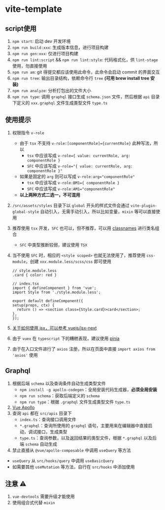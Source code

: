 # vite-template

## script使用

1. `npm start`: 启动 dev 开发环境
2. `npm run build:xxx`: 生成版本信息，进行项目构建
3. `npm run gen:xxx`: 仅进行项目构建
4. `npm run lint:script` && `npm run lint:style`: 代码格式化，供 `lint-stage` 使用，勿直接使用
5. `npm run am`: git 得提交都应该使用此命令，此命令会启动 commit 的界面交互
6. `npm run tree`: 输出目录结构，依赖命令行 `tree` **(可用 brew install tree 安装)**
7. `npm run analyze`: 分析打包出的文件大小
8. `npm run type`: 调用 `graphql` 接口生成 `schema.json` 文件，然后根据 `api` 目录下定义的 `xxx.graphql` 文件生成类型文件 `type.ts`

## 使用提示

1. 权限指令 `v-role`
   - 由于 `tsx` 不支持 `v-role:[componentRole]={currentRole}` 此种写法，所以
     - `tsx` 中应该写成 `v-role={ value: currentRole, arg: componentRole }`
     - `SFC` 中应该写成 `v-role="{ value: currentRole, arg: componentRole }"`
   - 如果是固定的 `arg` 则可以写成 `v-role:arg="componentRole"`
     - `tsx` 中应该写成 `v-role:BM1={ componentRole }`
     - `SFC` 中应该写成 `v-role:AM1="componentRole"`
   - **以上两种方式二选一，不可混用**
2. `/src/assets/styles` 目录下以 `global` 开头的样式文件会通过 `vite-plugin-global-style` 自动引入，无需手动引入，所以比如变量，`mixin` 等可以直接使用
3. 推荐使用 `tsx` 开发，`SFC` 也可以，但不推荐，可以用 [classnames](https://www.npmjs.com/package/classnames) 进行类名组合
   - `SFC` 中类型推断较弱，建议使用 `TSX`
4. 当不使用 `SFC` 时，相应的 `<style scoped>` 也就无法使用了，推荐使用 `css-module`，创建 `xxx.module.less/scss/css` 即可使用

   ```
   // style.module.less
   .card { color: red }

   // index.tsx
   import { defineComponent } from 'vue';
   import Style from './style.module.less';

   export default defineComponent({
   setup(props, ctx) {
     return () => <section class={Style.card}>card</section>;
   },
   });
   ```
5. [关于如何使用 jsx，可以参考 vuejs/jsx-next](https://github.com/vuejs/jsx-next/blob/dev/packages/babel-plugin-jsx/README-zh_CN.md)
6. 由于 `vuex` 在 `typescript` 下的糟糕表现，建议使用 [pinia](https://pinia.esm.dev/) 
7. 由于在入口文件进行了 `axios` 注册，所以在页面中直接 `import axios from 'axios'` 使用

## Graphql

1. 根据后端 `schema` 以及查询条件自动生成类型文件
	- `npm install -g apollo-codegen`：全局安装代码生成器，**必须全局安装**
	- `npm run schema`：获取后端定义的 `schema`
	- `npm run type`：根据 `.graphql` 文件生成类型文件 `type.ts`
2. [Vue Apollo](https://v4.apollo.vuejs.org/zh-cn/guide-composable/)
3. 查询 `api` 都在 `src/apis` 目录下
	- `index.ts`：查询接口调用文件
	- `*.graphql`：查询所使用的 `graphql` 语句，主要用来在编辑器中直接启动，调试接口，生成类型
	- `type.ts`：查询参数，以及返回结果的类型文件，根据 `*.graphql` 以及后端 `schema` 自动生成
4. 禁止直接从 `@vue/apollo-composable` 中调用 `useQuery` 等方法
  - `useQuery` 从 `src/hooks/query` 中调用 `useBasicQuery`
  - 如需要其他 `useMutation` 等方法，自行在 `src/hooks` 中添加使用

## 注意 ⚠️

1. `vue-devtools` 需要升级才能使用
2. 使用组合式代替 `mixin`
